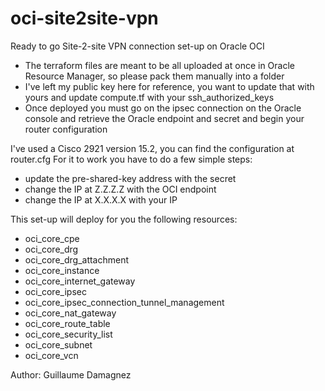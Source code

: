 # oci-site2site-vpn
Ready to go Site-2-site VPN connection set-up on Oracle OCI

- The terraform files are meant to be all uploaded at once in Oracle Resource Manager, so please pack them manually into a folder
- I've left my public key here for reference, you want to update that with yours and update compute.tf with your ssh_authorized_keys
- Once deployed you must go on the ipsec connection on the Oracle console and retrieve the Oracle endpoint and secret and begin your router configuration

I've used a Cisco 2921 version 15.2, you can find the configuration at router.cfg
For it to work you have to do a few simple steps:
- update the pre-shared-key address with the secret
- change the IP at Z.Z.Z.Z with the OCI endpoint
- change the IP at X.X.X.X with your IP

This set-up will deploy for you the following resources:
- oci_core_cpe
- oci_core_drg
- oci_core_drg_attachment
- oci_core_instance
- oci_core_internet_gateway
- oci_core_ipsec
- oci_core_ipsec_connection_tunnel_management
- oci_core_nat_gateway
- oci_core_route_table
- oci_core_security_list
- oci_core_subnet
- oci_core_vcn

Author: Guillaume Damagnez
